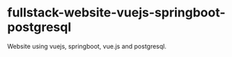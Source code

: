 # fullstack-website-vuejs-springboot-postgresql
Website using vuejs, springboot, vue.js and postgresql.
